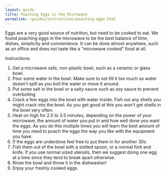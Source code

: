 ```yaml
---
layout: guide
title: Poaching Eggs in the Microwave
permalink: /guides/instructions/poaching-eggs.html
---
```


Eggs are a very good source of nutrition, but need to be cooked to eat.  We found poaching eggs in the microwave to be the best balance of time, dishes, simplicity and convienience.  It can be done almost anywhere, such as an office and does not taste like a "microwave cooked" food at all.

Instructions:

1. Get a microwave safe, non-plastic bowl, such as a ceramic or glass bowl.
2. Pour some water in the bowl.  Make sure to not fill it too much so water doesn't spill as you boil the water or move it around.
3. Put some salt in the bowl or a salty sauce such as soy sauce to prevent overboiling
4. Crack a few eggs into the bowl with water inside.  Fish out any shells you might crack into the bowl.  As you get good at this you won't get shells in the bowl very often.
5. Heat on high for 2.5 to 3.5 minutes, depending on the power of your microwave, the amount of water you put in and how well done you want the eggs.  As you do this multiple times you will learn the best amount of time you need to poach the eggs the way you like with the equipment you have. 
6. If the eggs are underdone feel free to put them in for another 30s
7. Fish them out of the bowl with a slotted spoon, or a normal fork and knife.  If you use normal sized utensils, then we suggest doing one egg at a time since they tend to break apart otherwise.
8. Rinse the bowl and throw it in the dishwasher!
9. Enjoy your freshly cooked eggs. 
